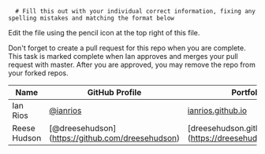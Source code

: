       # Fill this out with your individual correct information, fixing any spelling mistakes and matching the format below

Edit the file using the pencil icon at the top right of this file.

Don't forget to create a pull request for this repo when you are complete. This task is marked complete when Ian approves and merges your pull request with master. After you are approved, you may remove the repo from your forked repos.

| Name | GitHub Profile | Portfolio |
| --- | --- | --- |
| Ian Rios | [@ianrios](https://github.com/ianrios) | [ianrios.github.io](https://ianrios.github.io/) |
| Reese Hudson | [@dreesehudson] (https://github.com/dreesehudson) | [dreesehudson.github.io] (https://dreesehudson.github.io) |
